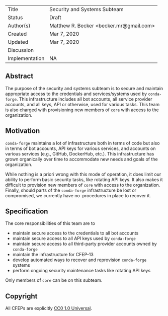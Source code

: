 <table>
<tr><td> Title </td><td> Security and Systems Subteam </td>
<tr><td> Status </td><td> Draft </td></tr>
<tr><td> Author(s) </td><td> Matthew R. Becker &lt;becker.mr@gmail.com&gt;</td></tr>
<tr><td> Created </td><td> Mar 7, 2020</td></tr>
<tr><td> Updated </td><td> Mar 7, 2020</td></tr>
<tr><td> Discussion </td><td>  </td></tr>
<tr><td> Implementation </td><td> NA </td></tr>
</table>

## Abstract

The purpose of the security and systems subteam is to secure and maintain appropriate access 
to the credentials and services/systems used by `conda-forge`. This infrastructure 
includes all bot accounts, all service provider accounts, and all keys, API or otherwise, 
used for various tasks. This team is also charged with provisioning new members of `core` 
with access to the organization.


## Motivation

`conda-forge` maintains a lot of infrastructure both in terms of code but also
in terms of bot accounts, API keys for various services, and accounts on various 
services (e.g., GitHub, DockerHub, etc.). This infrastructure has grown organically 
over time to accommodate new needs and goals of the organization. 

While nothing is a priori wrong with this mode of operation, it does limit our ability 
to perform basic security tasks, like rotating API keys. It also makes it difficult to 
provision new members of `core` with access to the organization. Finally, should parts 
of the `conda-forge` infrastructure be lost or compromised, we currently have no 
procedures in place to recover it. 

## Specification

The core responsibilities of this team are to

- maintain secure access to the credentials to all bot accounts
- maintain secure access to all API keys used by `conda-forge`
- maintain secure access to all third-party provider accounts owned by `conda-forge`
- maintain the infrastructure for CFEP-13
- develop automated ways to recover and reprovision `conda-forge` systems
- perform ongoing security maintenance tasks like rotating API keys

Only members of `core` can be on this subteam.

## Copyright

All CFEPs are explicitly [CC0 1.0 Universal](https://creativecommons.org/publicdomain/zero/1.0/).
